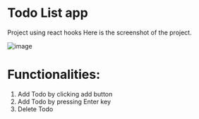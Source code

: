 # Todo List app

Project using react hooks Here is the screenshot of the project.

![image](https://user-images.githubusercontent.com/61102569/226516177-2831266f-f9c6-434f-bc1d-12d7611f7cce.png)

# Functionalities:

<ol> 
<li> Add Todo by clicking add button
<li> Add Todo by pressing Enter key
<li> Delete Todo
</ol>
